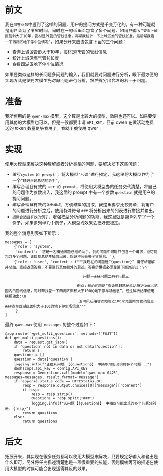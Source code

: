 # 前文
我在`问答业务`中遇到了这样的问题，用户的提问方式是千变万化的，有一种可能就是用户会为了节省时间，同时在一句话里面包含了多个问题，如用户输入`“查询上城区管龄大于10年，管材是PE管的管线信息，再帮我统计一下上城区燃气管线长度，最后帮我看一下西湖区地下停车位情况”`，如果分开来应该包含下面的三个问题：

- 查询上城区管龄大于10年，管材是PE管的管线信息
- 统计上城区燃气管线长度
- 查看西湖区地下停车位情况

如果是类似这样的长问题多问题的输入，我们就要对问题进行分析，眼下最方便的实现方式是使用大模型先对原问题进行分析，然后拆分出合理的若干子问题。

# 准备

我所使用的是 ```qwen-max``` 模型，这个算是比较大的模型，效果也还可以。如果要使用其他的大模型也可以，但是一般都要申请 `API_KEY`，目前 qwen 在做活动免费送的 token 数量足够我用了，我就干脆使用 qwen 。

# 实现

使用大模型来解决这种理解或者分析类型的问题，要解决以下这些问题：

- 编写`system 的 prompt `，将大模型“人设”进行预定，我这里将大模型作为了一个`“精通问题总结的助手”`。
- 编写合理且有效的` user 的 prompt `，将使用大模型办的任务交代清楚，将自己的问题作为参数出入，我这里的 prompt 中有一个参数 `question` 就是用户的提问问题。
- 编写合理且有效的`输出模板`，方便结果的提取，我这里要求比较简单，将用户的问题进行分析之后，使用特殊符号 `###` 将分析出来的列表进行拼接并输出。
- `提供合适且有效的例子`，增强模型分析问题的功能，我这里就是简单列举了一个例子，如果多列举几个例子，大模型的效果会更好更稳定。

我的整个消息列表如下所示：

```
messages = [
    {'role': 'system',
     'content': '您是一名精通问题总结的助手，我的问题中可能只包含一个请求，也可能包含多个问题，请帮我总结并抽取出来，保证不会丢失关键信息、'},
    {'role': 'user', 'content': f"""我现在的问题是“{question}” 请仔细理解并总结，直接返回答案，不要进行其他额外的赘述。答案的模板必须遵循下面的形式：\n
                                    
                                    问题一###问题二###问题三
                                 
                                 例如：我的问题是“查询凤起路地铁站附近100米范围内的管线信息，同时帮我查一下西湖区面积大于100的地下停车场信息”，经过解析结果使用模板输出:\n
                                  查询凤起路地铁站附近100米范围内的管线信息###查询西湖区面积大于100的地下停车场信息"""
     }
]
```

最终 `qwen-max` 使用` messages` 的整个过程如下：

```
@app.route('/get_multi_questions', methods=["POST"])
def get_multi_questions():
    data = request.get_json()
    if 'question' not in data or not data['question']:
        return []
    questions = []
    question = data['question']
    logging.info(f"正在从问题 【{question}】 中抽取可能出现的多个问题...")
    dashscope.api_key = config.API_KEY
    response = Generation.call(model="qwen-max-0428", messages=messages, result_format='message')
    if response.status_code == HTTPStatus.OK:
        resp = response.output.choices[0]['message']['content']
        if resp:
            resp = resp.strip()
            questions = resp.split("###")
            logging.info(f"从问题【{question}】 中抽取可能出现的多个问题分别是: {resp}")
        return questions
    else:
        return questions
```
# 后文
拓展开来，其实现在很多任务都可以使用大模型来解决，只要规定好输入和输出是什么即可，另外将任务描述清楚也是一项很重要的技能，否则模棱两可的描述在使用大模型的时候可能会出现适得其反的效果。
